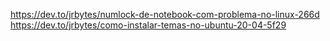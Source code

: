 https://dev.to/jrbytes/numlock-de-notebook-com-problema-no-linux-266d
https://dev.to/jrbytes/como-instalar-temas-no-ubuntu-20-04-5f29